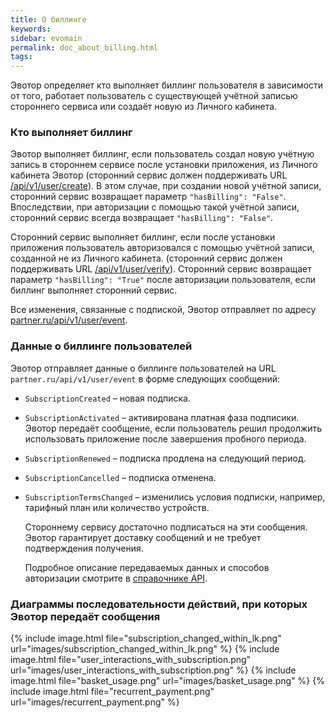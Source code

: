 ```yaml
---
title: О биллинге
keywords:
sidebar: evomain
permalink: doc_about_billing.html
tags:
---
```


Эвотор определяет кто выполняет биллинг пользователя в зависимости от того, работает пользователь с существующей учётной записью стороннего сервиса или создаёт новую из Личного кабинета.

### Кто выполняет биллинг

Эвотор выполняет биллинг, если пользователь создал новую учётную запись в стороннем сервисе после установки приложения, из Личного кабинета Эвотор (сторонний сервис должен поддерживать URL [/api/v1/user/create](https://api.evotor.ru/docs/#tag/Vebhuki-zaprosy%2Fpaths%2F~1partner.ru~1api~1v1~1user~1verify%2Fpost)). В этом случае, при создании новой учётной записи, сторонний сервис возвращает параметр `"hasBilling": "False"`. Впоследствии, при авторизации с помощью такой учётной записи, сторонний сервис всегда возвращает `"hasBilling": "False"`.

Сторонний сервис выполняет биллинг, если после установки приложения пользователь авторизовался с помощью учётной записи, созданной не из Личного кабинета. (сторонний сервис должен поддерживать URL [/api/v1/user/verify](https://api.evotor.ru/docs/#tag/Vebhuki-zaprosy%2Fpaths%2F~1partner.ru~1api~1v1~1user~1verify%2Fpost)). Сторонний сервис возвращает параметр `"hasBilling": "True"` после авторизации пользователя, если биллинг выполняет сторонний сервис.

Все изменения, связанные с подпиской, Эвотор отправляет по адресу [partner.ru/api/v1/user/event](https://api.evotor.ru/docs/#tag/Vebhuki-uvedomleniya%2Fpaths%2F~1partner.ru~1api~1v1~1user~1event%2Fpost).


### Данные о биллинге пользователей

Эвотор отправляет данные о биллинге пользователей на URL `partner.ru/api/v1/user/event` в форме следующих сообщений:

  * `SubscriptionCreated` – новая подписка.
  * `SubscriptionActivated` – активирована платная фаза подписики. Эвотор передаёт сообщение, если пользователь решил продолжить использовать приложение после завершения пробного периода.
  * `SubscriptionRenewed` – подписка продлена на следующий период.
  * `SubscriptionCancelled` – подписка отменена.
  * `SubscriptionTermsChanged` – изменились условия подписки, например, тарифный план или количество устройств.

    Стороннему сервису достаточно подписаться на эти сообщения. Эвотор гарантирует доставку сообщений и не требует подтверждения получения.

    Подробное описание передаваемых данных и способов авторизации смотрите в [справочнике API](https://api.evotor.ru/docs).

### Диаграммы последовательности действий, при которых Эвотор передаёт сообщения

<!--
title "Диаграма последовательности установки и изменения условий подписки приложения в ЛК"
participant ЛК

participant Счёт
participant Планировщик
participant Оплата


ЛК -> Счёт : CreateSubscription
note right of ЛК
Типы подписок:
* OTP (разовая оплата)
* Subscription (подписка)
* Installment (рассрочка)
end note
Счёт -> Планировщик : SubscriptionCreated + AddonsUpdated / SubscriptionRenew + AddonsUpdated
Планировщик -> Планировщик :
Планировщик -> Счёт: TrialEnded
Счёт -> Оплата : SubscriptionInvoiced
note left of Счёт
Передаваемые параметры:
* UserId
* ProductId
* SubscriptionId
end note
Счёт <-- Оплата : PaymentFailed
Счёт -> ЛК : SubscriptionTerminated
Счёт <-- Оплата : PaymentSucceeded
Счёт -> Планировщик : SubscriptionActivated

ЛК -> Счёт : ChangeTerms + Addons
Счёт -> Оплата : SubscriptionTermsChangeRequested
Счёт <- Оплата : PaymentSucceeded
Счёт -> Планировщик : TermsChanged / AddonsUpdated



title "Диаграма последовательности отмены и возобновления подписки на приложение в ЛК"
actor Пользователь
participant ЛК
participant Корзина
participant Счёт
participant Планировщик
participant Оплата


Пользователь -> ЛК : Cancel
note right of Пользователь
Пользователь отменяет подписку в ЛК
end note
ЛК -> Счёт: CancelSubscription
Счёт -> Счёт : SubscriptionCancellationRequested
Планировщик -> Счёт : Renew
note left of Планировщик
Попытка продления подписки
end note


Счёт -> ЛК : SubscriptionTerminated
Пользователь -> ЛК : Renew + Addon
ЛК -> Счёт : Renew + Addon
Счёт ->Оплата : SubscriptionRenewRequested
Оплата -> Счёт : PaymentSucceeded
Счёт -> Планировщик : SubscriptionRenewed / SubscriptionTermsChanged / AddonsUpdated



title "Диаграма последовательности приобретения приложения с помощью Корзины"
actor Пользователь
participant ЛК
participant Корзина
participant Счёт
participant Планировщик
participant Оплата




Пользователь -> Корзина : putProduct
...
Пользователь -> Корзина : createOrder

Пользователь -> Корзина : invoiceOrder
Корзина -> Оплата : OrderInvoiced

Оплата -> Корзина : PaymentSucceeded
Корзина -> ЛК : ProductReady
Пользователь -> ЛК : configureProduct
ЛК -> Счёт : AppConfigured
Счёт -> Оплата : SubscriptionCreated



title "Диаграма последовательности рекуррентной оплаты"

participant Счёт
participant Планировщик
participant Оплата

Счёт <- Планировщик : Renew
Счёт -> Оплата : PaymentAttempt
Счёт <- Оплата : PaymentFailed
Счёт -> Оплата : Dunning

...Всего 5 попыток оплаты с интервалом один день...
Счёт <- Оплата : PaymentSucceeded
-->

{% include image.html file="subscription_changed_within_lk.png" url="images/subscription_changed_within_lk.png" %}
{% include image.html file="user_interactions_with_subscription.png" url="images/user_interactions_with_subscription.png" %}
{% include image.html file="basket_usage.png" url="images/basket_usage.png" %}
{% include image.html file="recurrent_payment.png" url="images/recurrent_payment.png" %}
